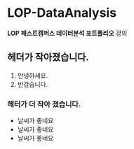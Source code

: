 # LOP-DataAnalysis
**LOP 패스트캠퍼스 데이터분석 포트폴리오** 강의

## 헤더가 작아졌습니다. 
1. 안녕하세요.
2. 반갑습니다.

### 헤터가 더 작아 졌습니다.
- 날씨가 좋네요
- 날씨가 좋네요
- 날씨가 좋네요
